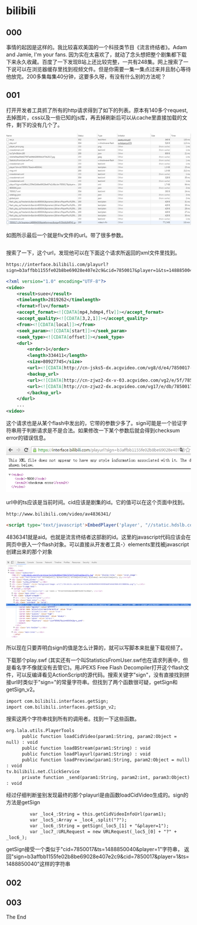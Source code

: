 bilibili
===========================

000
---------------------------
事情的起因是这样的。我比较喜欢美国的一个科技类节目《流言终结者》。Adam and Jamie, I'm your fans. 因为实在太喜欢了，就动了念头想把整个剧集都下载下来永久收藏。百度了一下发现B站上还比较完整，一共有248集。网上搜索了一下说可以在浏览器缓存里找到视频文件。但是你需要一集一集点过来并且耐心等待他放完。200多集每集40分钟，这要多久呀，有没有什么别的方法呢？

001
---------------------------
打开开发者工具抓了所有的http请求得到了如下的列表。原本有140多个request, 去掉图片，css以及一些已知的js库，再去掉刷新后可以从cache里直接加载的文件，剩下的没有几个了。

![bilibili_files](chrome_capture1.png)

如图所示最后一个就是flv文件的url。带了很多参数。

```  http://cn-jsks5-dx.acgvideo.com/vg8/d/e4/7850017-1.flv?expires=1488864300&platform=pc&ssig=RY59o9L6MfFHS_geAl4c5w&oi=1960979570&nfa=B2jsoD9cEoAmG7KPYo7s2g==&dynamic=1&rnd=0%2E013287325855344534
```

搜索了一下，这个url，发现他可以在下面这个请求所返回的xml文件里找到。

```
https://interface.bilibili.com/playurl?sign=b3affbb1155fe02b8be69028e407e2c9&cid=7850017&player=1&ts=1488850040
```

```xml
<?xml version="1.0" encoding="UTF-8"?>
<video>
	<result>suee</result>
	<timelength>2819262</timelength>
	<format>flv</format>
	<accept_format><![CDATA[mp4,hdmp4,flv]]></accept_format>
	<accept_quality><![CDATA[3,2,1]]></accept_quality>
	<from><![CDATA[local]]></from>
	<seek_param><![CDATA[start]]></seek_param>
	<seek_type><![CDATA[offset]]></seek_type>
	<durl>
		<order>1</order>
		<length>334411</length>
		<size>80927745</size>
		<url><![CDATA[http://cn-jsks5-dx.acgvideo.com/vg8/d/e4/7850017-1.flv?expires=1488864300&platform=pc&ssig=RY59o9L6MfFHS_geAl4c5w&oi=1960979570&nfa=B2jsoD9cEoAmG7KPYo7s2g==&dynamic=1]]></url>
		<backup_url>
		<url><![CDATA[http://cn-zjwz2-dx-v-03.acgvideo.com/vg2/e/5f/7850017-1.flv?expires=1488864300&platform=pc&ssig=JePHX8BUu6sVHLoJXzZhTQ&oi=1960979570&nfa=B2jsoD9cEoAmG7KPYo7s2g==&dynamic=1]]></url>
		<url><![CDATA[http://cn-zjwz2-dx.acgvideo.com/vg17/e/db/7850017-1.flv?expires=1488864300&platform=pc&ssig=OT5gu7rHk22S0J-3wAVZPw&oi=1960979570&nfa=B2jsoD9cEoAmG7KPYo7s2g==&dynamic=1]]></url>
		</backup_url>
	</durl>
	...
<video>
```

这个请求也是从某个flash中发出的，它带的参数少多了。sign可能是一个验证字符串用于判断请求是不是合法。如果修改一下某个参数后就会得到checksum error的错误信息。

![bilibili_files](chrome_capture2.png)

url中的ts应该是当前时间。cid应该是剧集的id。它的值可以在这个页面中找到。

```
http://www.bilibili.com/video/av4836341/
```
```html
<script type='text/javascript'>EmbedPlayer('player', "//static.hdslb.com/play.swf", "cid=7850017&aid=4836341&pre_ad=0");</script>
```

4836341就是aid。也就是流言终结者这部剧的id。这里的javascript代码应该会在网页中嵌入一个flash对象。可以直接从开发者工具-〉elements里找被javascript创建出来的那个对象

![bilibili_files](chrome_capture0.png)

所以现在只要弄明白sign的值是怎么计算的，就可以写脚本来批量下载视频了。

下载那个play.swf (其实还有一个叫StatisticsFromUser.swf也在请求列表中，但是看名字不像就没有去管它)。用JPEXS Free Flash Decompiler打开这个flash文件，可以反编译看见ActionScript的源代码。搜索关键字"sign"，没有直接找到拼接url时类似于"sign="的常量字符串。但找到了两个函数很可疑，getSign和getSign_v2。

```
import com.bilibili.interfaces.getSign;
import com.bilibili.interfaces.getSign_v2;

```

搜索这两个字符串找到所有的调用者。找到一下这些函数。

```
org.lala.utils.PlayerTools
      public function loadCidVideo(param1:String, param2:Object = null) : void
      public function loadBStream(param1:String) : void
      public function loadPlayurl(param1:String) : void
      public function loadPreview(param1:String, param2:Object = null) : void
tv.bilibili.net.ClickService
      private function _send(param1:String, param2:int, param3:Object) : void
```

经过仔细判断鉴别发现最终的那个playurl是由函数loadCidVideo生成的。sign的方法是getSign

```
         var _loc4_:String = this.getCidVideoInfoUrl(param1);
         var _loc5_:Array = _loc4_.split("?");
         var _loc6_:String = getSign(_loc5_[1] + "&player=1");
         var _loc7_:URLRequest = new URLRequest(_loc5_[0] + "?" + _loc6_);
```
getSign接受一个类似于"cid=7850017&ts=1488850040&player=1"字符串， 返回"sign=b3affbb1155fe02b8be69028e407e2c9&cid=7850017&player=1&ts=1488850040"这样的字符串

002
---------------------------


003
--------------------------

The End
